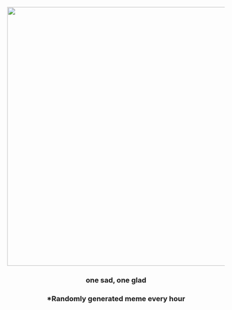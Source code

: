 <p align="center">
        <img src="https://i.redd.it/l0r8ct34ku891.png" width="600" height="600">
        </p>
        <h3 align="center">one sad, one glad</h3>
        <h3 align="center">*Randomly generated meme every hour</h3>
    